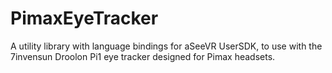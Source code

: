 # PimaxEyeTracker
A utility library with language bindings for aSeeVR UserSDK, to use with the 7invensun Droolon Pi1 eye tracker designed for Pimax headsets.
